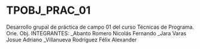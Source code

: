 # TPOBJ_PRAC_01
Desarrollo grupal de práctica de campo 01 del curso Técnicas de Programa. Orie. Obj. 
INTEGRANTES: 
_Abanto Romero Nicolás Fernando 
_Jara Varas Josue Adriano 
_Villanueva Rodríguez Félix Alexander
